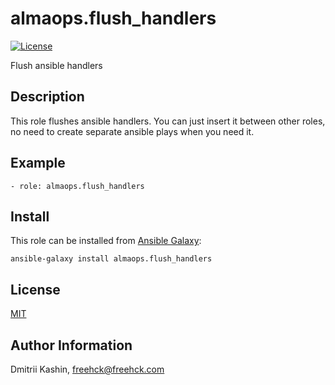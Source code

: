 almaops.flush_handlers
=========

[![License](https://img.shields.io/badge/license-MIT%20License-brightgreen.svg)](https://opensource.org/licenses/MIT)

Flush ansible handlers

Description
-----------

This role flushes ansible handlers. You can just insert it between other roles, no need to create separate ansible plays when you need it.


Example
-------

    - role: almaops.flush_handlers

Install
-------

This role can be installed from [Ansible Galaxy](https://galaxy.ansible.com/):

`ansible-galaxy install almaops.flush_handlers`

License
-------
[MIT](./LICENSE)

Author Information
------------------

Dmitrii Kashin, <freehck@freehck.com>
